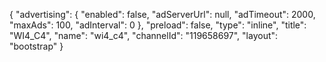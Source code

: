 {
    "advertising": {
        "enabled": false,
        "adServerUrl": null,
        "adTimeout": 2000,
        "maxAds": 100,
        "adInterval": 0
    },
    "preload": false,
    "type": "inline",
    "title": "WI4_C4",
    "name": "wi4_c4",
    "channelId": "119658697",
    "layout": "bootstrap"
}